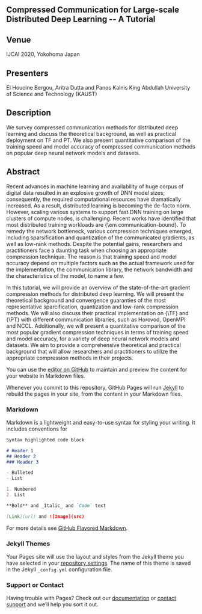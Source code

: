 ## Compressed Communication for Large-scale Distributed Deep Learning -- A Tutorial

## Venue 
IJCAI 2020, Yokohoma Japan

## Presenters 
El Houcine Bergou, Aritra Dutta and Panos Kalnis
King Abdullah University of Science and Technology (KAUST)


## Description
We survey compressed communication methods for distributed deep learning and discuss the theoretical background, as well as practical deployment on TF and PT. We also present quantitative comparison of the training speed and model accuracy of compressed communication methods on popular deep neural network models and datasets.

## Abstract 
Recent advances in machine learning and availability of huge corpus of digital data resulted in an explosive growth of DNN model sizes; consequently, the required computational resources have dramatically increased. As a result, distributed learning is becoming the de-facto norm. However, scaling various systems to support fast DNN training on large clusters of compute nodes, is  challenging. Recent works have identified that most distributed training workloads are {\em communication-bound}. To remedy the network bottleneck, various compression techniques emerged, including sparsification and quantization of the communicated gradients, as well as low-rank methods. Despite the potential gains, researchers and practitioners face a daunting task when choosing an appropriate compression technique. The reason is that training speed and model accuracy depend on multiple factors such as the actual framework used for the implementation, the communication library, the network bandwidth and the characteristics of the model, to name a few. 

In this tutorial, we will provide an overview of the state-of-the-art gradient compression methods for distributed deep learning. We will present the theoretical background and convergence guaranties of the most representative sparcification, quantization and low-rank compression methods. We will also discuss their practical implementation on {\TF} and {\PT} with different communication libraries, such as Horovod, OpenMPI and NCCL. Additionally, we will present a quantitative comparison of the most popular gradient compression techniques in terms of training speed and model accuracy, for a variety of deep neural network models and datasets. We aim to provide a comprehensive theoretical and practical background that will allow researchers and practitioners to utilize the appropriate compression methods in their projects. 


You can use the [editor on GitHub](https://github.com/aritra-dutta/Compressed-Communication-for-Large-scale-Distributed-Deep-Learning-----A-Tutorial/edit/master/README.md) to maintain and preview the content for your website in Markdown files.

Whenever you commit to this repository, GitHub Pages will run [Jekyll](https://jekyllrb.com/) to rebuild the pages in your site, from the content in your Markdown files.

### Markdown

Markdown is a lightweight and easy-to-use syntax for styling your writing. It includes conventions for

```markdown
Syntax highlighted code block

# Header 1
## Header 2
### Header 3

- Bulleted
- List

1. Numbered
2. List

**Bold** and _Italic_ and `Code` text

[Link](url) and ![Image](src)
```

For more details see [GitHub Flavored Markdown](https://guides.github.com/features/mastering-markdown/).

### Jekyll Themes

Your Pages site will use the layout and styles from the Jekyll theme you have selected in your [repository settings](https://github.com/aritra-dutta/Compressed-Communication-for-Large-scale-Distributed-Deep-Learning-----A-Tutorial/settings). The name of this theme is saved in the Jekyll `_config.yml` configuration file.

### Support or Contact

Having trouble with Pages? Check out our [documentation](https://help.github.com/categories/github-pages-basics/) or [contact support](https://github.com/contact) and we’ll help you sort it out.
